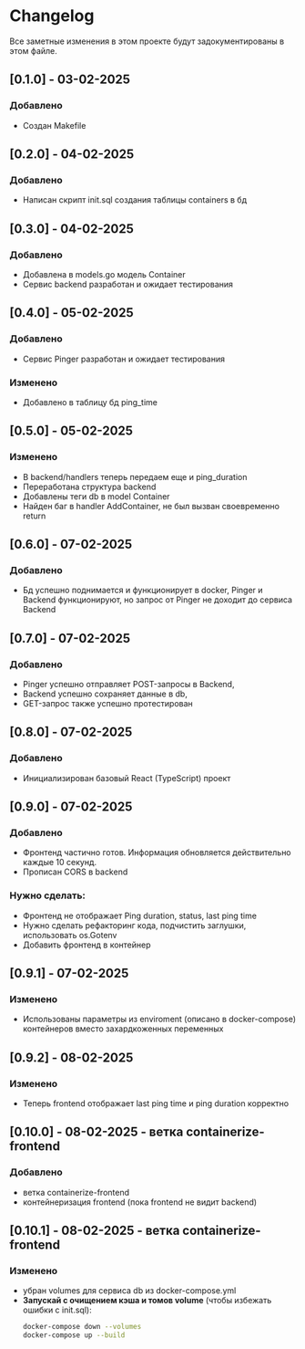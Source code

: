 # Changelog

Все заметные изменения в этом проекте будут задокументированы в этом файле.

## [0.1.0] - 03-02-2025
### Добавлено
- Создан Makefile

## [0.2.0] - 04-02-2025
### Добавлено
- Написан скрипт init.sql создания таблицы containers в бд

## [0.3.0] - 04-02-2025
### Добавлено
- Добавлена в models.go модель Container
- Сервис backend разработан и ожидает тестирования

## [0.4.0] - 05-02-2025
### Добавлено
- Сервис Pinger разработан и ожидает тестирования
### Изменено
- Добавлено в таблицу бд ping_time

## [0.5.0] - 05-02-2025
### Изменено
- В backend/handlers теперь передаем еще и ping_duration
- Переработана структура backend
- Добавлены теги db в model Container
- Найден баг в handler AddContainer, не был вызван своевременно return

## [0.6.0] - 07-02-2025
### Добавлено
- Бд успешно поднимается и функционирует в docker, Pinger и Backend функционируют,
  но запрос от Pinger не доходит до сервиса Backend

## [0.7.0] - 07-02-2025
### Добавлено
- Pinger успешно отправляет POST-запросы в Backend, 
- Backend успешно сохраняет данные в db,
- GET-запрос также успешно протестирован

## [0.8.0] - 07-02-2025
### Добавлено
- Инициализирован базовый React (TypeScript) проект

## [0.9.0] - 07-02-2025
### Добавлено
- Фронтенд частично готов. Информация обновляется действительно каждые 10 секунд.
- Прописан CORS в backend
### Нужно сделать:
- Фронтенд не отображает Ping duration, status, last ping time
- Нужно сделать рефакторинг кода, подчистить заглушки, использовать os.Gotenv
- Добавить фронтенд в контейнер

## [0.9.1] - 07-02-2025
### Изменено
- Использованы параметры из enviroment (описано в docker-compose) контейнеров
  вместо захардкоженных переменных

## [0.9.2] - 08-02-2025
### Изменено
- Теперь frontend отображает last ping time и ping duration корректно

## [0.10.0] - 08-02-2025 - ветка containerize-frontend
### Добавлено
- ветка containerize-frontend
- контейнеризация frontend (пока frontend не видит backend)

## [0.10.1] - 08-02-2025 - ветка containerize-frontend
### Изменено
- убран volumes для сервиса db из docker-compose.yml
- **Запускай с очищением кэша и томов volume** (чтобы избежать ошибки с init.sql):
  ```bash
  docker-compose down --volumes
  docker-compose up --build
  ```